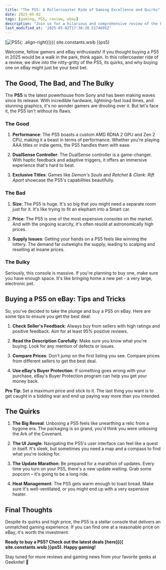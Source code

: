 ```yaml
---
title: "The PS5: A Rollercoaster Ride of Gaming Excellence and Quirks"
date: 2023-05-02
tags: [gaming, PS5, review, ebay]
description: "Join us for a hilarious and comprehensive review of the PS5 available on eBay in 2025. From its impressive specs to the quirks that make you chuckle, we've got it all!"
last_modified_at: '2025-05-02T17:30:20.5174695Z'
---
```


[![PS5](https://i.imgur.com/hfOlYVsm.jpg){: .align-right}]({{ site.constants.wsib }}ps5)

Welcome, fellow gamers and eBay enthusiasts! If you thought buying a PS5 in 2025 would be a walk in the park, think again. In this rollercoaster ride of a review, we dive into the nitty-gritty of the PS5, its quirks, and why buying one on eBay might just be your best bet.

## The Good, The Bad, and The Bulky

The **PS5** is the latest powerhouse from Sony and has been making waves since its release. With incredible hardware, lightning-fast load times, and stunning graphics, it's no wonder gamers are drooling over it. But let's face it, the PS5 isn't without its flaws.

### The Good

1. **Performance**: The PS5 boasts a custom AMD RDNA 2 GPU and Zen 2 CPU, making it a beast in terms of performance. Whether you're playing AAA titles or indie gems, the PS5 handles them with ease.

2. **DualSense Controller**: The DualSense controller is a game-changer. With haptic feedback and adaptive triggers, it offers an immersive experience that's hard to beat.

3. **Exclusive Titles**: Games like *Demon's Souls* and *Ratchet & Clank: Rift Apart* showcase the PS5's capabilities beautifully.

### The Bad

1. **Size**: The PS5 is huge. It's so big that you might need a separate room just for it. It's like trying to fit an elephant into a Smart car.

2. **Price**: The PS5 is one of the most expensive consoles on the market. And with the ongoing scarcity, it's often resold at astronomically high prices.

3. **Supply Issues**: Getting your hands on a PS5 feels like winning the lottery. The demand far outweighs the supply, leading to scalping and reselling at insane prices.

### The Bulky

Seriously, this console is massive. If you're planning to buy one, make sure you have enough space. It's like bringing home a new pet - a very large, electronic pet.

## Buying a PS5 on eBay: Tips and Tricks

So, you've decided to take the plunge and buy a PS5 on eBay. Here are some tips to ensure you get the best deal:

1. **Check Seller's Feedback**: Always buy from sellers with high ratings and positive feedback. Aim for at least 95% positive reviews.

2. **Read the Description Carefully**: Make sure you know what you're buying. Look for any mention of defects or issues.

3. **Compare Prices**: Don't jump on the first listing you see. Compare prices from different sellers to get the best deal.

4. **Use eBay's Buyer Protection**: If something goes wrong with your purchase, eBay's Buyer Protection program can help you get your money back.

**Pro Tip**: Set a maximum price and stick to it. The last thing you want is to get caught in a bidding war and end up paying way more than you intended.

## The Quirks

1. **The Big Reveal**: Unboxing a PS5 feels like unearthing a relic from a bygone era. The packaging is so grand, you'd think you were unboxing the Ark of the Covenant.

2. **The UI Jungle**: Navigating the PS5's user interface can feel like a quest in itself. It's sleek, but sometimes you need a map and a compass to find what you're looking for.

3. **The Update Marathon**: Be prepared for a marathon of updates. Every time you turn on your PS5, there's a new update waiting. Grab some popcorn – it's going to be a long ride.

4. **Heat Management**: The PS5 gets warm enough to toast bread. Make sure it's well-ventilated, or you might end up with a very expensive heater.

## Final Thoughts

Despite its quirks and high price, the PS5 is a stellar console that delivers an unmatched gaming experience. If you can find one at a reasonable price on eBay, it's worth the investment.

**Ready to buy a PS5? Check out the latest deals [here]({{ site.constants.wsib }}ps5). Happy gaming!**

Stay tuned for more reviews and gaming news from your favorite geeks at Geeknite! 🚀